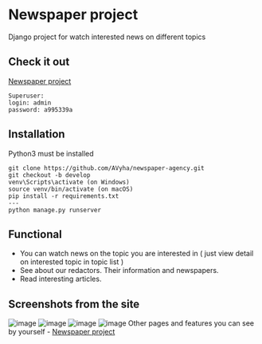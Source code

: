 # Newspaper project


Django project for watch interested news on different topics

## Check it out

[Newspaper project](https://newspapers.onrender.com/)



```
Superuser:
login: admin
password: a995339a
```


## Installation

Python3 must be installed

```shell
git clone https://github.com/AVyha/newspaper-agency.git
git checkout -b develop
venv\Scripts\activate (on Windows)
source venv/bin/activate (on macOS)
pip install -r requirements.txt
---
python manage.py runserver
```

## Functional

- You can watch news on the topic you are interested in ( just view detail on interested topic in topic list )
- See about our redactors. Their information and newspapers.
- Read interesting articles.


## Screenshots from the site

![image](https://user-images.githubusercontent.com/80789163/204873997-c7eb5272-2d76-47df-9501-2e20ee68954d.png)
![image](https://user-images.githubusercontent.com/80789163/204874183-35f46ef5-525b-455a-96fb-e8ab8d2d4caa.png)
![image](https://user-images.githubusercontent.com/80789163/204874217-1b26f62a-76fd-470d-9de1-946cc1f5a3cc.png)
![image](https://user-images.githubusercontent.com/80789163/204874265-2a19d2fe-a445-4306-84fc-e52c02510a8d.png)
Other pages and features you can see by yourself - [Newspaper project](https://newspapers.onrender.com/)

